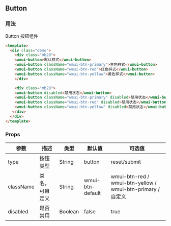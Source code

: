 ## Button

### 用法

Button 按钮组件

```html
<template>
  <div class="demo">
    <div class="mb20">
    <wmui-button>默认样式</wmui-button>
    <wmui-button className="wmui-btn-primary">主色样式</wmui-button>
    <wmui-button className="wmui-btn-red">红色样式</wmui-button>
    <wmui-button className="wmui-btn-yellow">黄色样式</wmui-button>
    </div>

    <div class="mb20">
    <wmui-button disabled>禁用状态</wmui-button>
    <wmui-button className="wmui-btn-primary" disabled>禁用状态</wmui-button>
    <wmui-button className="wmui-btn-red" disabled>禁用状态</wmui-button>
    <wmui-button className="wmui-btn-yellow" disabled>禁用状态</wmui-button>
   </div>
  </div>
</template>
```


### Props

| 参数 | 描述 | 类型 | 默认值 | 可选值 |
|------|-----|------|--------|-------|
| type  | 按钮类型 | String | button | reset/submit |
| className  | 类名，可自定义 | String | wmui-btn-default | wmui-btn-red / wmui-btn-yellow / wmui-btn-primary / 自定义
| disabled | 是否禁用 | Boolean | false | true |